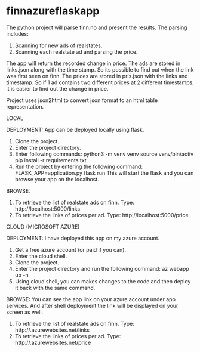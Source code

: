 # finnazureflaskapp

The python project will parse finn.no and present the results.
The parsing includes:
1. Scanning for new ads of realstates.
2. Scanning each realstate ad and parsing the price.

The app will return the recorded change in price. The ads are stored in links.json along with the time stamp. So its possible to find out when the link was first seen on finn. The prices are stored in pris.json with the links and timestamp. 
So if 1 ad contains two different prices at 2 different timestamps, it is easier to find out the change in price.


Project uses json2html to convert json format to an html table representation. 

LOCAL

DEPLOYMENT:
App can be deployed locally using flask. 
1. Clone the project.
2. Enter the project directory.
3. Enter following commands:
   python3 -m venv venv
   source venv/bin/activ
   pip install -r requirements.txt
4. Run the project by entering the following command:   
   FLASK_APP=application.py flask run
   This will start the flask and you can browse your app on the localhost.

BROWSE:
1. To retrieve the list of realstate ads on finn. Type:
    http://localhost:5000/links
2. To retrieve the links of prices per ad. Type:
    http://localhost:5000/price
    
    
CLOUD (MICROSOFT AZURE)

DEPLOYMENT:
I have deployed this app on my azure account. 
1. Get a free azure account (or paid if you can).
2. Enter the cloud shell.
3. Clone the project.
4. Enter the project directory and run the following command: 
   az webapp up -n <app-name>
5. Using cloud shell, you can makes changes to the code and then deploy it back with the same command.
  
BROWSE:
You can see the app link on your azure account under app services. And after shell deployment the link will be displayed on your screen as well.
1. To retrieve the list of realstate ads on finn. Type:
    http://<app-name>.azurewebsites.net/links
2. To retrieve the links of prices per ad. Type:
    http://<app-name>.azurewebsites.net/price
